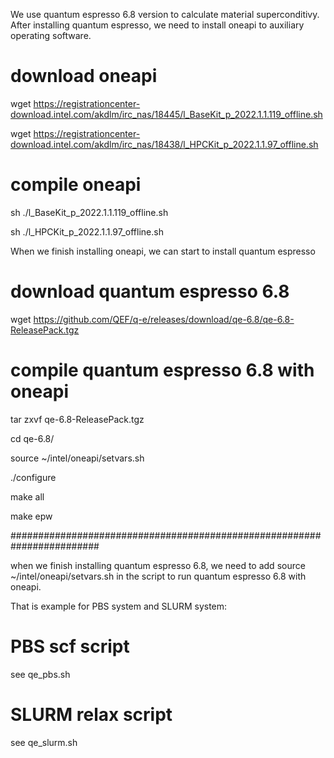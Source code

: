 We use quantum espresso 6.8 version to calculate material superconditivy.
After installing quantum espresso, we need to install oneapi to auxiliary operating software.

# download oneapi

wget https://registrationcenter-download.intel.com/akdlm/irc_nas/18445/l_BaseKit_p_2022.1.1.119_offline.sh

wget https://registrationcenter-download.intel.com/akdlm/irc_nas/18438/l_HPCKit_p_2022.1.1.97_offline.sh

# compile oneapi

sh ./l_BaseKit_p_2022.1.1.119_offline.sh

sh ./l_HPCKit_p_2022.1.1.97_offline.sh

When we finish installing oneapi, we can start to install quantum espresso

# download quantum espresso 6.8

wget https://github.com/QEF/q-e/releases/download/qe-6.8/qe-6.8-ReleasePack.tgz

# compile quantum espresso 6.8 with oneapi

tar zxvf qe-6.8-ReleasePack.tgz

cd qe-6.8/

source ~/intel/oneapi/setvars.sh

./configure

make all

make epw

########################################################################

when we finish installing quantum espresso 6.8, we need to add source ~/intel/oneapi/setvars.sh in the script to run quantum espresso 6.8 with oneapi.

That is example for PBS system and SLURM system:


# PBS scf script

see qe_pbs.sh

# SLURM relax script

see qe_slurm.sh

